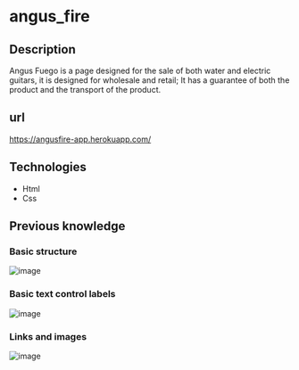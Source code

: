 # angus_fire

## Description

Angus Fuego is a page designed for the sale of both water and electric guitars, it is designed for wholesale and retail; It has a guarantee of both the product and the transport of the product.

## url
https://angusfire-app.herokuapp.com/

## Technologies
* Html
* Css

## Previous knowledge

### Basic structure
![image](https://www.monografias.com/trabajos97/comandos-html/image001.png)

### Basic text control labels
![image](https://www.monografias.com/trabajos97/comandos-html/image002.jpg)

### Links and images
![image](https://www.monografias.com/trabajos97/comandos-html/image003.jpg)

